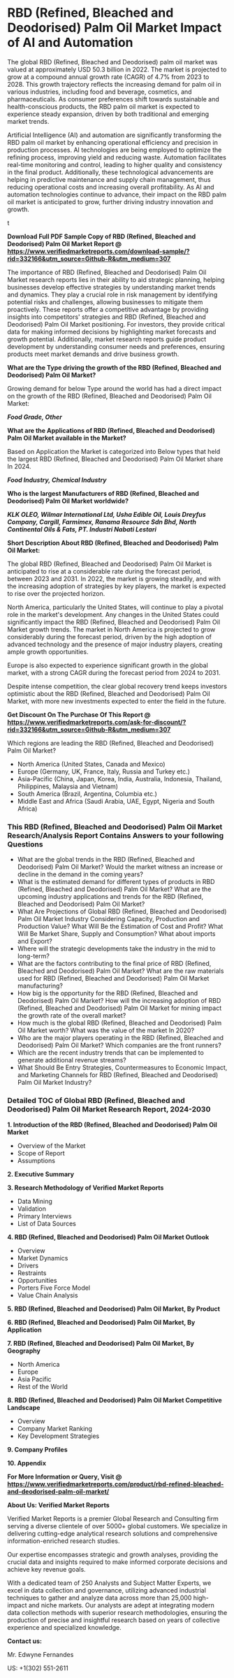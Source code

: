 <meta name="title" content="Global RBD (Refined, Bleached and Deodorised) Palm Oil Market Impact of AI and Automation"><meta name="description" content="The global RBD (Refined, Bleached and Deodorised) palm oil market was valued at approximately USD 50.3 billion in 2022. The market is projected to grow at a compound a"><meta name="title" content="RBD (Refined, Bleached and Deodorised) Palm Oil Market Size, Share, Scope, Trends, Growth, Opportunities, Analysis, Forecast"><h1>RBD (Refined, Bleached and Deodorised) Palm Oil Market Impact of AI and Automation</h1><p>The global RBD (Refined, Bleached and Deodorised) palm oil market was valued at approximately USD 50.3 billion in 2022. The market is projected to grow at a compound annual growth rate (CAGR) of 4.7% from 2023 to 2028. This growth trajectory reflects the increasing demand for palm oil in various industries, including food and beverage, cosmetics, and pharmaceuticals. As consumer preferences shift towards sustainable and health-conscious products, the RBD palm oil market is expected to experience steady expansion, driven by both traditional and emerging market trends.</p><p>Artificial Intelligence (AI) and automation are significantly transforming the RBD palm oil market by enhancing operational efficiency and precision in production processes. AI technologies are being employed to optimize the refining process, improving yield and reducing waste. Automation facilitates real-time monitoring and control, leading to higher quality and consistency in the final product. Additionally, these technological advancements are helping in predictive maintenance and supply chain management, thus reducing operational costs and increasing overall profitability. As AI and automation technologies continue to advance, their impact on the RBD palm oil market is anticipated to grow, further driving industry innovation and growth.</p>t</p><p id="" class=""><strong>Download Full PDF Sample Copy of RBD (Refined, Bleached and Deodorised) Palm Oil Market Report @ <a href="https://www.verifiedmarketreports.com/download-sample/?rid=332166&utm_source=Github-R&utm_medium=307" target="_blank">https://www.verifiedmarketreports.com/download-sample/?rid=332166&utm_source=Github-R&utm_medium=307</a></strong></p><p>The importance of&nbsp;RBD (Refined, Bleached and Deodorised) Palm Oil Market research reports lies in their ability to aid strategic planning, helping businesses develop effective strategies by understanding market trends and dynamics. They play a crucial role in risk management by identifying potential risks and challenges, allowing businesses to mitigate them proactively. These reports offer a competitive advantage by providing insights into competitors' strategies and RBD (Refined, Bleached and Deodorised) Palm Oil Market positioning. For investors, they provide critical data for making informed decisions by highlighting market forecasts and growth potential. Additionally, market research reports guide product development by understanding consumer needs and preferences, ensuring products meet market demands and drive business growth.</p><p><strong>What are the&nbsp;Type driving the growth of the RBD (Refined, Bleached and Deodorised) Palm Oil Market?</strong></p><p id="" class="">Growing demand for below Type around the world has had a direct impact on the growth of the RBD (Refined, Bleached and Deodorised) Palm Oil Market:</p><em><strong>Food Grade, Other</strong></em></p><strong>What are the&nbsp;Applications&nbsp;of RBD (Refined, Bleached and Deodorised) Palm Oil Market available in the Market?</strong></p><p id="" class="">Based on Application the Market is categorized into Below types that held the largest RBD (Refined, Bleached and Deodorised) Palm Oil Market share In 2024.</p><em><strong>Food Industry, Chemical Industry</strong></em></p><strong>Who is the largest Manufacturers of RBD (Refined, Bleached and Deodorised) Palm Oil Market worldwide?</strong></p><p><em><strong>KLK OLEO, Wilmar International Ltd, Usha Edible Oil, Louis Dreyfus Company, Cargill, Farmimex, Ranama Resource Sdn Bhd, North Continental Oils & Fats, PT. Industri Nabati Lestari</strong></em></p><p id="" class=""><strong>Short Description About RBD (Refined, Bleached and Deodorised) Palm Oil Market:</strong></p><p>The global RBD (Refined, Bleached and Deodorised) Palm Oil Market is anticipated to rise at a considerable rate during the forecast period, between 2023 and 2031. In 2022, the market is growing steadily, and with the increasing adoption of strategies by key players, the market is expected to rise over the projected horizon.</p><p>North America, particularly the United States, will continue to play a pivotal role in the market's development. Any changes in the United States could significantly impact the RBD (Refined, Bleached and Deodorised) Palm Oil Market growth trends. The market in North America is projected to grow considerably during the forecast period, driven by the high adoption of advanced technology and the presence of major industry players, creating ample growth opportunities.</p><p>Europe is also expected to experience significant growth in the global market, with a strong CAGR during the forecast period from 2024 to 2031.</p><p>Despite intense competition, the clear global recovery trend keeps investors optimistic about the RBD (Refined, Bleached and Deodorised) Palm Oil Market, with more new investments expected to enter the field in the future.</p><p id="" class=""><strong>Get Discount On The Purchase Of This Report @ <a href="https://www.verifiedmarketreports.com/ask-for-discount/?rid=332166&utm_source=Github-R&utm_medium=307" target="_blank">https://www.verifiedmarketreports.com/ask-for-discount/?rid=332166&utm_source=Github-R&utm_medium=307</a></strong></p>Which regions are leading the RBD (Refined, Bleached and Deodorised) Palm Oil Market?</p><ul><li>North America (United States, Canada and Mexico)</li><li>Europe (Germany, UK, France, Italy, Russia and Turkey etc.)</li><li>Asia-Pacific (China, Japan, Korea, India, Australia, Indonesia, Thailand, Philippines, Malaysia and Vietnam)</li><li>South America (Brazil, Argentina, Columbia etc.)</li><li>Middle East and Africa (Saudi Arabia, UAE, Egypt, Nigeria and South Africa)</li></ul><h3 id="" class="">This RBD (Refined, Bleached and Deodorised) Palm Oil Market Research/Analysis Report Contains Answers to your following Questions</h3><ul><li>What are the global trends in the RBD (Refined, Bleached and Deodorised) Palm Oil Market? Would the market witness an increase or decline in the demand in the coming years?</li><li>What is the estimated demand for different types of products in RBD (Refined, Bleached and Deodorised) Palm Oil Market? What are the upcoming industry applications and trends for the RBD (Refined, Bleached and Deodorised) Palm Oil Market?</li><li>What Are Projections of Global RBD (Refined, Bleached and Deodorised) Palm Oil Market Industry Considering Capacity, Production and Production Value? What Will Be the Estimation of Cost and Profit? What Will Be Market Share, Supply and Consumption? What about imports and Export?</li><li>Where will the strategic developments take the industry in the mid to long-term?</li><li>What are the factors contributing to the final price of RBD (Refined, Bleached and Deodorised) Palm Oil Market? What are the raw materials used for RBD (Refined, Bleached and Deodorised) Palm Oil Market manufacturing?</li><li>How big is the opportunity for the RBD (Refined, Bleached and Deodorised) Palm Oil Market? How will the increasing adoption of RBD (Refined, Bleached and Deodorised) Palm Oil Market for mining impact the growth rate of the overall market?</li><li>How much is the global RBD (Refined, Bleached and Deodorised) Palm Oil Market worth? What was the value of the market In 2020?</li><li>Who are the major players operating in the RBD (Refined, Bleached and Deodorised) Palm Oil Market? Which companies are the front runners?</li><li>Which are the recent industry trends that can be implemented to generate additional revenue streams?</li><li>What Should Be Entry Strategies, Countermeasures to Economic Impact, and Marketing Channels for RBD (Refined, Bleached and Deodorised) Palm Oil Market Industry?</li></ul><h3 id="" class="">Detailed TOC of Global RBD (Refined, Bleached and Deodorised) Palm Oil Market Research Report, 2024-2030</h3><p id="" class=""><strong>1. Introduction of the RBD (Refined, Bleached and Deodorised) Palm Oil Market</strong></p><ul><li>Overview of the Market</li><li>Scope of Report</li><li>Assumptions</li></ul><p id="" class=""><strong>2. Executive Summary</strong></p><p id="" class=""><strong>3. Research Methodology of Verified Market Reports</strong></p><ul><li>Data Mining</li><li>Validation</li><li>Primary Interviews</li><li>List of Data Sources</li></ul><p id="" class=""><strong>4. RBD (Refined, Bleached and Deodorised) Palm Oil Market Outlook</strong></p><ul><li>Overview</li><li>Market Dynamics</li><li>Drivers</li><li>Restraints</li><li>Opportunities</li><li>Porters Five Force Model</li><li>Value Chain Analysis</li></ul><p id="" class=""><strong>5. RBD (Refined, Bleached and Deodorised) Palm Oil Market, By Product</strong></p><p id="" class=""><strong>6. RBD (Refined, Bleached and Deodorised) Palm Oil Market, By Application</strong></p><p id="" class=""><strong>7. RBD (Refined, Bleached and Deodorised) Palm Oil Market, By Geography</strong></p><ul><li>North America</li><li>Europe</li><li>Asia Pacific</li><li>Rest of the World</li></ul><p id="" class=""><strong>8. RBD (Refined, Bleached and Deodorised) Palm Oil Market Competitive Landscape</strong></p><ul><li>Overview</li><li>Company Market Ranking</li><li>Key Development Strategies</li></ul><p id="" class=""><strong>9. Company Profiles</strong></p><p id="" class=""><strong>10. Appendix</strong></p><p id="" class=""><strong>For More Information or Query, Visit @ <a href="https://www.verifiedmarketreports.com/product/rbd-refined-bleached-and-deodorised-palm-oil-market/" target="_blank">https://www.verifiedmarketreports.com/product/rbd-refined-bleached-and-deodorised-palm-oil-market/</a></strong></p><p id="" class=""><strong>About Us: Verified Market Reports</strong></p><p id="" class="">Verified Market Reports is a premier Global Research and Consulting firm serving a diverse clientele of over 5000+ global customers. We specialize in delivering cutting-edge analytical research solutions and comprehensive information-enriched research studies.</p><p id="" class="">Our expertise encompasses strategic and growth analyses, providing the crucial data and insights required to make informed corporate decisions and achieve key revenue goals.</p><p id="" class="">With a dedicated team of 250 Analysts and Subject Matter Experts, we excel in data collection and governance, utilizing advanced industrial techniques to gather and analyze data across more than 25,000 high-impact and niche markets. Our analysts are adept at integrating modern data collection methods with superior research methodologies, ensuring the production of precise and insightful research based on years of collective experience and specialized knowledge.</p><p id="" class=""><strong>Contact us:</strong></p><p id="" class="">Mr. Edwyne Fernandes</p><p id="" class="">US: +1(302) 551-2611</p>